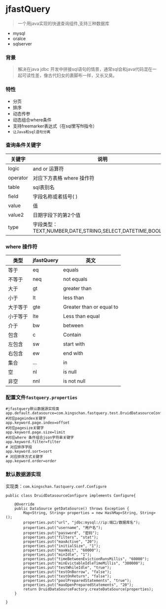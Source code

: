 # jfastQuery

> 一个用java实现的快速查询组件,支持三种数据库

- mysql
- oralce
- sqlserver

### 背景
> 解决在java jdbc 开发中拼接sql语句的情景，通常sql会和java代码混在一起可读性差，像古代妇女的裹脚布一样，又长又臭。

### 特性

- 分页
- 排序
- 动态传参
- 动态组合where条件
- 支持freemarker表达式（在sql里写ftl指令）
- `让Java和sql语句分离`

### 查询条件关键字

|关键字|说明|
|-|-|
logic|and or 运算符
operator|对应下方表格 where 操作符
table|sql表别名
field| 字段名称或者括号( )
value|值
value2|日期字段下的第2个值
type|字段类型：TEXT,NUMBER,DATE,STRING,SELECT,DATETIME,BOOLEAN

### where 操作符

|类型|jfastQuery|英文|
|-|-|-|
等于|eq|equals
不等于|neq| not equals
大于|gt| greater than
小于|lt|less than
大于等于|gte|Greater than or equal to
小于等于|lte|Less than equal
介于|bw|between
包含|c|Contain
左包含|sw| start with
右包含|ew|end with 
集合|...| in 
空|nl|is null
非空|nnl|is not null

### 配置文件`fastquery.properties`
```
#jfastquery默认数据源实现类
app.default.datasource=com.kingschan.fastquery.test.DruidDatasourceConfigure
#对应pageindex关键字
app.keyword.page.index=offset
#对应pagesize关键字
app.keyword.page.size=limit
#对应where 条件组合json字符串关键字
app.keyword.filter=filter
# 对应排序字段
app.keyword.sort=sort
# 对应排序方式关键字
app.keyword.order=order
```

### 默认数据源实现
实现类：`com.kingschan.fastquery.conf.Configure`
```
public class DruidDatasourceConfigure implements Configure{

	@Override
	public DataSource getDataSource() throws Exception {
		Map<String, String> properties = new HashMap<String, String>();
		properties.put("url", "jdbc:mysql://ip:端口/数据库名");
		properties.put("username", "用户名");
		properties.put("password", "密码");
		properties.put("filters", "stat");
		properties.put("maxActive", "20");
		properties.put("initialSize", "1");
		properties.put("maxWait", "60000");
		properties.put("minIdle", "1");
		properties.put("timeBetweenEvictionRunsMillis", "60000");
		properties.put("minEvictableIdleTimeMillis", "300000");
		properties.put("testWhileIdle", "true");
		properties.put("testOnBorrow", "false");
		properties.put("testOnReturn", "false");
		properties.put("poolPreparedStatements", "true");
		properties.put("maxOpenPreparedStatements", "20");
		return DruidDataSourceFactory.createDataSource(properties);
	}

}
```